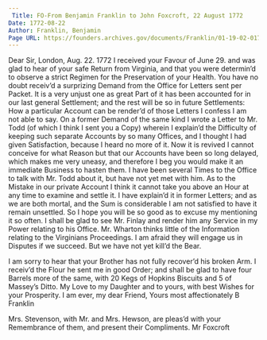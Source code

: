 ```yaml
---
 Title: FO-From Benjamin Franklin to John Foxcroft, 22 August 1772
Date: 1772-08-22
Author: Franklin, Benjamin
Page URL: https://founders.archives.gov/documents/Franklin/01-19-02-0178
---
```


Dear Sir,
London, Aug. 22. 1772
I received your Favour of June 29. and was glad to hear of your safe Return from Virginia, and that you were determin’d to observe a strict Regimen for the Preservation of your Health.
You have no doubt receiv’d a surprizing Demand from the Office for Letters sent per Packet. It is a very unjust one as great Part of it has been accounted for in our last general Settlement; and the rest will be so in future Settlements: How a particular Account can be render’d of those Letters I confess I am not able to say. On a former Demand of the same kind I wrote a Letter to Mr. Todd (of which I think I sent you a Copy) wherein I explain’d the Difficulty of keeping such separate Accounts by so many Offices, and I thought I had given Satisfaction, because I heard no more of it. Now it is revived I cannot conceive for what Reason but that our Accounts have been so long delayed, which makes me very uneasy, and therefore I beg you would make it an immediate Business to hasten them. I have been several Times to the Office to talk with Mr. Todd about it, but have not yet met with him.
As to the Mistake in our private Account I think it cannot take you above an Hour at any time to examine and settle it. I have explain’d it in former Letters; and as we are both mortal, and the Sum is considerable I am not satisfied to have it remain unsettled. So I hope you will be so good as to excuse my mentioning it so often.
I shall be glad to see Mr. Finlay and render him any Service in my Power relating to his Office.
Mr. Wharton thinks little of the Information relating to the Virginians Proceedings. I am afraid they will engage us in Disputes if we succeed. But we have not yet kill’d the Bear.

I am sorry to hear that your Brother has not fully recover’d his broken Arm. I receiv’d the Flour he sent me in good Order; and shall be glad to have four Barrels more of the same, with 20 Kegs of Hopkins Biscuits and 5 of Massey’s Ditto.
My Love to my Daughter and to yours, with best Wishes for your Prosperity. I am ever, my dear Friend, Yours most affectionately
B Franklin

Mrs. Stevenson, with Mr. and Mrs. Hewson, are pleas’d with your Remembrance of them, and present their Compliments.
Mr Foxcroft



